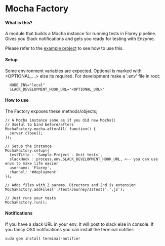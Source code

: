 # Mocha Factory

#### What is this?

A module that builds a Mocha instance for running tests in Florey pipeline. Gives you Slack notifications and gets you ready for testing with Enzyme.

Please refer to the [example project]() to see how to use this.

#### Setup

Some environment variables are expected. Optional is marked with <OPTIONAL_...> else its required. For development make a '.env' file in root:

```
  NODE_ENV="local"
  SLACK_DEVELOPMENT_HOOK_URL="<OPTIONAL_URL>"
```

#### How to use

The Factory exposes these methods/objects;

```
// A Mocha instance same as if you did new Mocha()
// Useful to bind before/afters
MochaFactory.mocha.afterAll( function() {
  server.close();
});

// Setup the instance
MochaFactory.setup({
  testTitle : `Sample-Project - Unit tests`,
  slackHook : process.env.SLACK_DEVELOPMENT_HOOK_URL, <-- you can use envs to make life easier
  username: 'Florey',
  channel: '#deployment'
});

// Adds files with 2 params, Directory and 2nd is extension
MochaFactory.addFiles('./test/Journey/JsTests','.js');

// Just runs your tests
MochaFactory.run();

```

#### Notifications
If you have a slack URL in your env. It will post to slack else in console. If you fancy OSX notifications you can install the terminal notifier:

```
sudo gem install terminal-notifier
```
